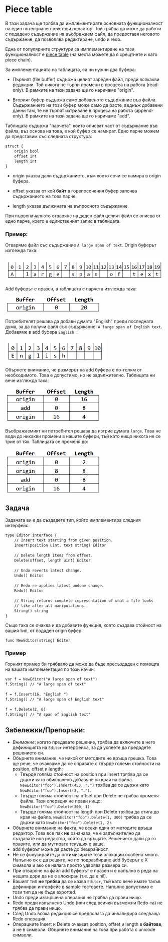 # Piece table

В тази задача ще трябва да имплементирате основната функционалност на един
потенциален текстови редактор. Той трябва да може да работи с подадено
съдържание на въображаем файл, да предоставя неговото съдържание, да позволява
редактиране, undo и redo.

Една от популярните структури за имплементиране на тази функционалност е [piece
table](https://en.wikipedia.org/wiki/Piece_table) (на места можете да я
срещтнете и като piece chain).

За имплементацията на таблицата, са ни нужни два буфера:

- Първият (file buffer) съдържа целият зареден файл, преди всякакви редакции.
  Той никога не търпи промени в процеса на работа (read-only). В рамките на
  тази задача ще го наричаме "origin".

- Вторият буфер съдържа само добавеното съдържание във файла. Съдържанието на
  този буфер може само да расте, веднъж добавени данни там, те не търпят
  изтриване в процеса на работа (append-only). В рамките на тази задача ще
  го наричаме "add".

Таблицата съдържа "парчета", които описват част от съдържание във файла, въз
основа на това, в кой буфер се намират. Едно парче можем да представим със
следната структура:

	struct {
		origin bool
		offset int
		length int
	}

- origin указва дали съдържанието, към което сочи се намира в origin буфера.

- offset указва от кой **байт** в горепосочения буфер започва съдържанието на
  това парче.

- length указва дължината на въпросното съдържание.

При първоначалното отваряне на даден файл целият файл се описва от едно парче,
което е единственият запис в таблицата.

### Пример:

Отваряме файл със съдържание `A large span of text`. Origin буферът изглежда така:

![origin](./images/origin.png)

Add буферът е празен, а таблицата с парчета изглежда така:


![table0](./images/table0.png)

Потребителят решава да добави думата "English" преди последната дума, за да
получи файл със съдържание: `A large span of English text`. Добавяме в add буфера `English `:

![add](./images/add.png)

Обърнете внимание, че  размерът на add буфера е по-голям от необходимото. Това
е допустимо, но не задължително. Таблицата ни вече изглежда така:

![table1](./images/table1.png)

Въображаемият ни потребител решава да изтрие думата `large`. Това не води до
никакви промени в нашите буфери, тъй като нищо никога не се трие от тях.
Таблицата се променя до:

![table2](./images/table2.png)

## Задача

Задачата ви е да създадете тип, който имплементира следния интерфейс:

	type Editor interface {
		// Insert text starting from given position.
		Insert(position uint, text string) Editor

		// Delete length items from offset.
		Delete(offset, length uint) Editor

		// Undo reverts latest change.
		Undo() Editor

		// Redo re-applies latest undone change.
		Redo() Editor

		// String returns complete representation of what a file looks
		// like after all manipulations.
		String() string
	}

Също така се очаква и да добавите функция, която създава стойност на вашия тип,
от подаден origin буфер.

	func NewEditor(string) Editor

### Пример

Горният пример би трябвало да може да бъде пресъздаден с помощта на вашата
имплементация по този начин:

	var f = NewEditor("A large span of text")
	f.String() // "A large span of text"

	f = f.Insert(16, "English ")
	f.String() // "A large span of English text"

	f = f.Delete(2, 6)
	f.String() // "A span of English text"

## Забележки/Препоръки:

- *Внимание*: когато предавате решение, трябва да включите в него дефиницията
  на `Editor` интерфейса, за да успеете да предадете решението си.
- Обърнете внимание, че никой от методите не връща грешка. Това ще рече, че
  очакваме да се справяте с твърде големи стойности на position, offset и
  length:
    - Твърде голяма стойност на position при Insert трябва да се държи като
      обикновено добавяне на края на файла.
      `NewEditor("foo").Insert(453, ".")` трябва да се държи като
      `NewEditor("foo").Insert(3, ".")`.
    - Твърде голяма стойност на offset при Delete не трябва променя файла.
      Тази операция не прави нищо:
      `NewEditor("foo").Delete(300, 1)`
    - Твърде голяма стойност на length при Delete трябва да стига до края
      на файла. `NewEditor("foo").Delete(1, 300)` трябва да се държи като
      `NewEditor("foo").Delete(1, 2)`.
- Обърнете внимание на факта, че всеки един от методите връща редактор. Това
  все пак **не** означава, че е задължително да създавате нов редактор, който
  да връщате. Решението дали да го правите, или да мутирате текущия е ваше.
- add буферът може да расте до безкрайност.
- Не се фокусирайте да оптимизирате тези алокации особено много. Напълно ок е
  да решите, че по подразбиране add буферът е X символа и ако се налага просто
  удвоява размера си.
- При отваряне на файл add буферът е празен и е напълно в реда на нещата дори
  да не е алокиран (т.е. да е nil).
- Вашият тип **не трябва** да се казва `Editor`, тъй като вече имате такъв
  дефиниран интерфейс в sample тестовете. Напълно допустимо е този тип да не
  бъде exported.
- Undo преди извършена операция не трябва да прави нищо.
- Redo преди изпълнено Undo (или след всички възможни Redo-та) не трябва да
  прави нищо.
- След Undo всяка редакция се предполага да инвалидира следваща Redo операция.
- Операциите Insert и Delete очакват position, offset и length в **байтове**, а
  не в символи. Обърнете внимание на това при работа с unicode символи.
